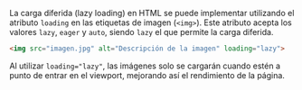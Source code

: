 La carga diferida (lazy loading) en HTML se puede implementar utilizando el atributo `loading` en las etiquetas de imagen (`<img>`). Este atributo acepta los valores `lazy`, `eager` y `auto`, siendo `lazy` el que permite la carga diferida.

```html
<img src="imagen.jpg" alt="Descripción de la imagen" loading="lazy">

```

Al utilizar `loading="lazy"`, las imágenes solo se cargarán cuando estén a punto de entrar en el viewport, mejorando así el rendimiento de la página.